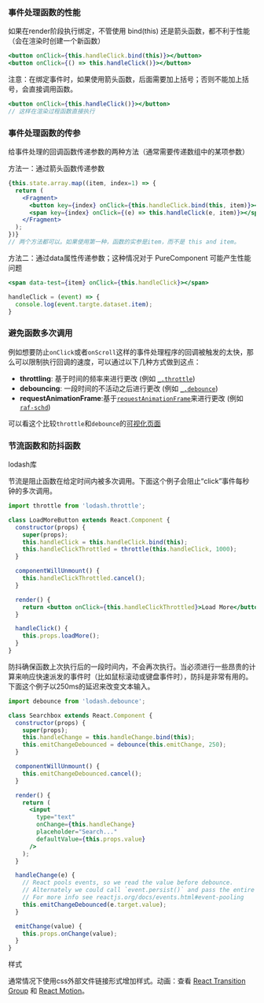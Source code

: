 ### 事件处理函数的性能

如果在render阶段执行绑定，不管使用 bind(this) 还是箭头函数，都不利于性能（会在渲染时创建一个新函数）

~~~jsx
<button onClick={this.handleClick.bind(this)}></button>
<button onClick={() => this.handleClick()}></button>
~~~

注意：在绑定事件时，如果使用箭头函数，后面需要加上括号；否则不能加上括号，会直接调用函数。

~~~jsx
<button onClick={this.handleClick()}></button>
// 这样在渲染过程函数直接执行
~~~

### 事件处理函数的传参

给事件处理的回调函数传递参数的两种方法（通常需要传递数组中的某项参数）

方法一：通过箭头函数传递参数

~~~jsx
{this.state.array.map((item, index=1) => {
  return (
    <Fragment>
      <button key={index} onClick={this.handleClick.bind(this, item)}></button>
      <span key={index} onClick={(e) => this.handleClick(e, item)}></span>
    </Fragment>
  );
})}
// 两个方法都可以。如果使用第一种，函数的实参是item，而不是 this and item。
~~~

方法二：通过data属性传递参数；这种情况对于 PureComponent 可能产生性能问题

~~~jsx
<span data-test={item} onClick={this.handleClick}></span>

handleClick = (event) => {
  console.log(event.targte.dataset.item);
}
~~~

### 避免函数多次调用

例如想要防止`onClick`或者`onScroll`这样的事件处理程序的回调被触发的太快，那么可以限制执行回调的速度，可以通过以下几种方式做到这点：

- **throttling**: 基于时间的频率来进行更改 (例如 [`_.throttle`](https://lodash.com/docs#throttle))
- **debouncing**: 一段时间的不活动之后进行更改 (例如 [`_.debounce`](https://lodash.com/docs#debounce))
- **requestAnimationFrame**:基于[`requestAnimationFrame`](https://developer.mozilla.org/en-US/docs/Web/API/window/requestAnimationFrame)来进行更改 (例如 [`raf-schd`](https://github.com/alexreardon/raf-schd))

可以看这个比较`throttle`和`debounce`的[可视化页面](http://demo.nimius.net/debounce_throttle/)



### 节流函数和防抖函数

lodash库

节流是阻止函数在给定时间内被多次调用。下面这个例子会阻止“click”事件每秒钟的多次调用。

~~~jsx
import throttle from 'lodash.throttle';

class LoadMoreButton extends React.Component {
  constructor(props) {
    super(props);
    this.handleClick = this.handleClick.bind(this);
    this.handleClickThrottled = throttle(this.handleClick, 1000);
  }

  componentWillUnmount() {
    this.handleClickThrottled.cancel();
  }

  render() {
    return <button onClick={this.handleClickThrottled}>Load More</button>;
  }

  handleClick() {
    this.props.loadMore();
  }
}
~~~

防抖确保函数上次执行后的一段时间内，不会再次执行。当必须进行一些昂贵的计算来响应快速派发的事件时（比如鼠标滚动或键盘事件时），防抖是非常有用的。下面这个例子以250ms的延迟来改变文本输入。

~~~jsx
import debounce from 'lodash.debounce';

class Searchbox extends React.Component {
  constructor(props) {
    super(props);
    this.handleChange = this.handleChange.bind(this);
    this.emitChangeDebounced = debounce(this.emitChange, 250);
  }

  componentWillUnmount() {
    this.emitChangeDebounced.cancel();
  }

  render() {
    return (
      <input
        type="text"
        onChange={this.handleChange}
        placeholder="Search..."
        defaultValue={this.props.value}
      />
    );
  }

  handleChange(e) {
    // React pools events, so we read the value before debounce.
    // Alternately we could call `event.persist()` and pass the entire event.
    // For more info see reactjs.org/docs/events.html#event-pooling
    this.emitChangeDebounced(e.target.value);
  }

  emitChange(value) {
    this.props.onChange(value);
  }
}
~~~

样式

通常情况下使用css外部文件链接形式增加样式。动画：查看 [React Transition Group](https://reactcommunity.org/react-transition-group/) 和 [React Motion](https://github.com/chenglou/react-motion)。
